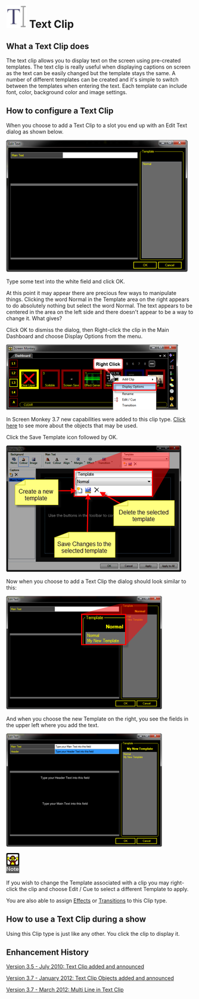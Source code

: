 # ![](../../../images/TextIcon.png) Text Clip

## What a Text Clip does

The text clip allows you to display text on the screen using pre-created templates. The text clip is really useful when displaying captions on screen as the text can be easily changed but the template stays the same. A number of different templates can be created and it's simple to switch between the templates when entering the text. Each template can include font, color, background color and image settings.

## How to configure a Text Clip

When you choose to add a Text Clip to a slot you end up with an Edit Text dialog as shown below.

![](../../../images/TextClip.png)

Type some text into the white field and click OK.

At this point it may appear there are precious few ways to manipulate things. Clicking the word Normal in the Template area on the right appears to do absolutely nothing but select the word Normal. The text appears to be centered in the area on the left side and there doesn't appear to be a way to change it. What gives?

Click OK to dismiss the dialog, then Right-click the clip in the Main Dashboard and choose Display Options from the menu.

![](../../../images/TextClipDisplayOptions.png)

In Screen Monkey 3.7 new capabilities were added to this clip type. [Click here](TextClipObjects.md) to see more about the objects that may be used.

Click the Save Template icon followed by OK.

![](../../../images/TextClipDisplayStyleTemplate.png)

Now when you choose to add a Text Clip the dialog should look similar to this:

![](../../../images/NewTextTemplate.png)

And when you choose the new Template on the right, you see the fields in the upper left where you add the text.

![](../../../images/NewTextTemplate2.png)

  

![](../../../images/Noteimage.png)

If you wish to change the Template associated with a clip you may right-click the clip and choose Edit / Cue to select a different Template to apply.

You are also able to assign [Effects](../../../tutorials/WorkingWithClips/Effects.md) or [Transitions](../../../tutorials/WorkingWithClips/Transitions.md) to this Clip type.

## How to use a Text Clip during a show

Using this Clip type is just like any other. You click the clip to display it.

## Enhancement History

[Version 3.5 - July 2010: Text Clip added and announced](../../../releases/Version_3_5.md#Text_Clip)

[Version 3.7 - January 2012: Text Clip Objects added and announced](../../../releases/Version_3_7.md#37TextClipObjects)

[Version 3.7 - March 2012: Multi Line in Text Clip](../../../releases/Version_3_7.md#MultiLineInTextClip)